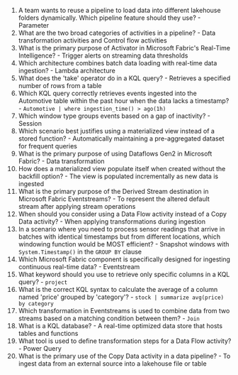 1. A team wants to reuse a pipeline to load data into different lakehouse folders dynamically. Which pipeline feature should they use? - Parameter
2. What are the two broad categories of activities in a pipeline? - Data transformation activities and Control flow activities
3. What is the primary purpose of Activator in Microsoft Fabric's Real-Time Intelligence? - Trigger alerts on streaming data thresholds
4. Which architecture combines batch data loading with real-time data ingestion? - Lambda architecture
5. What does the 'take' operator do in a KQL query? - Retrieves a specified number of rows from a table
6. Which KQL query correctly retrieves events ingested into the Automotive table within the past hour when the data lacks a timestamp? - `Automotive | where ingestion_time() > ago(1h)`
7. Which window type groups events based on a gap of inactivity? - Session
8. Which scenario best justifies using a materialized view instead of a stored function? - Automatically maintaining a pre-aggregated dataset for frequent queries
9. What is the primary purpose of using Dataflows Gen2 in Microsoft Fabric? - Data transformation
10. How does a materialized view populate itself when created without the backfill option? - The view is populated incrementally as new data is ingested
11. What is the primary purpose of the Derived Stream destination in Microsoft Fabric Eventstreams? - To represent the altered default stream after applying stream operations
12. When should you consider using a Data Flow activity instead of a Copy Data activity? - When applying transformations during ingestion
13. In a scenario where you need to process sensor readings that arrive in batches with identical timestamps but from different locations, which windowing function would be MOST efficient? - Snapshot windows with `System.Timestamp()` in the `GROUP BY` clause
14. Which Microsoft Fabric component is specifically designed for ingesting continuous real-time data? - Eventstream
15. What keyword should you use to retrieve only specific columns in a KQL query? - `project`
16. What is the correct KQL syntax to calculate the average of a column named 'price' grouped by 'category'? - `stock | summarize avg(price) by category`
17. Which transformation in Eventstreams is used to combine data from two streams based on a matching condition between them? - `Join`
18. What is a KQL database? - A real-time optimized data store that hosts tables and functions
19. What tool is used to define transformation steps for a Data Flow activity? - Power Query
20. What is the primary use of the Copy Data activity in a data pipeline? - To ingest data from an external source into a lakehouse file or table